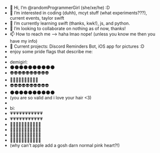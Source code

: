 - 👋 Hi, I’m @randomProgrammerGirl (she/xe/he) :D
- 👀 I’m interested in coding (duhh), mcyt stuff (what experiments???), current events, taylor swift
- 🌱 I’m currently learning swift (thanks, kwk!), js, and python. 
- 💞️ I’m looking to collaborate on nothing as of now, thanks!
- 📫 How to reach me --> haha lmao nope! (unless you know me then you have my info)
- 📝 Current projects: Discord Reminders Bot, iOS app for pictures :D
- enjoy some pride flags that describe me: 
-
- demigirl: 
-  🌑🌑🌑🌑🌑🌑🌑🌑🌑🌑
-  👽👽👽👽👽👽👽👽👽👽
-  🌸🌸🌸🌸🌸🌸🌸🌸🌸🌸
-  👽👽👽👽👽👽👽👽👽👽
-  🌑🌑🌑🌑🌑🌑🌑🌑🌑🌑
- (you are so valid and i love your hair <3)
-
- bi:
- 💗💗💗💗💗💗💗💗💗💗💗
- 💗💗💗💗💗💗💗💗💗💗💗
- 💜💜💜💜💜💜💜💜💜💜💜
- 💜💜💜💜💜💜💜💜💜💜💜
- 💙💙💙💙💙💙💙💙💙💙💙
- 💙💙💙💙💙💙💙💙💙💙💙
- (why can't apple add a gosh darn normal pink heart?!)
<!---
randomProgrammerGirl/randomProgrammerGirl is a ✨ special ✨ repository because its `README.md` (this file) appears on your GitHub profile.
You can click the Preview link to take a look at your changes.
--->

